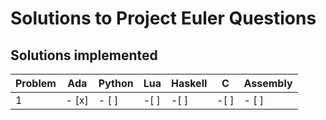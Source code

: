 # Solutions to Project Euler Questions

## Solutions implemented

| Problem | Ada | Python | Lua | Haskell | C | Assembly |
|---------|-----|--------|-----|---------|---|----------|
| 1 | - [x] | - [ ] | -[ ] | -[ ] | -[ ] | - [ ] |

